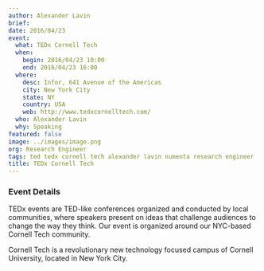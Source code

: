 ```yaml
---
author: Alexander Lavin
brief:
date: 2016/04/23
event:
  what: TEDx Cornell Tech
  when:
    begin: 2016/04/23 10:00
    end: 2016/04/23 16:00
  where:
    desc: Infor, 641 Avenue of the Americas
    city: New York City
    state: NY
    country: USA
    web: http://www.tedxcornelltech.com/
  who: Alexander Lavin
  why: Speaking
featured: false
image: ../images/image.png
org: Research Engineer
tags: ted tedx cornell tech alexander lavin numenta research engineer
title: TEDx Cornell Tech
---
```


### Event Details

TEDx events are TED-like conferences organized and conducted by local
communities, where speakers present on ideas that challenge audiences to change
the way they think. Our event is organized around our NYC-based Cornell Tech
community.

Cornell Tech is a revolutionary new technology focused campus of Cornell
University, located in New York City.

